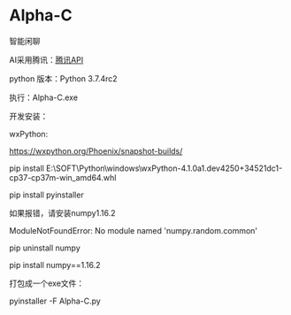 # Alpha-C
智能闲聊

AI采用腾讯：[腾讯API](http://ai.qq.com/)

python 版本：Python 3.7.4rc2

执行：Alpha-C.exe

开发安装：

wxPython:

https://wxpython.org/Phoenix/snapshot-builds/

pip install E:\SOFT\Python\windows\wxPython-4.1.0a1.dev4250+34521dc1-cp37-cp37m-win_amd64.whl

pip install pyinstaller

如果报错，请安装numpy1.16.2

ModuleNotFoundError: No module named 'numpy.random.common'

pip uninstall numpy

pip install numpy==1.16.2

打包成一个exe文件：

pyinstaller -F Alpha-C.py

